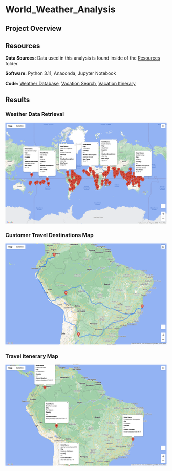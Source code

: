 # World_Weather_Analysis

## Project Overview

## Resources
**Data Sources:** Data used in this analysis is found inside of the [Resources]() folder.

**Software:** Python 3.11, Anaconda, Jupyter Notebook

**Code:** [Weather Database](https://github.com/pfrivas/World_Weather_Analysis/blob/main/World_Weather_Analysis/Weather_Database/Weather_Database.ipynb), [Vacation Search](https://github.com/pfrivas/World_Weather_Analysis/blob/main/World_Weather_Analysis/Vacation_Search/Vacation_Search.ipynb), [Vacation Itinerary](https://github.com/pfrivas/World_Weather_Analysis/blob/main/World_Weather_Analysis/Vacation_Itinerary/Vacation_Itinerary.ipynb)


## Results

### Weather Data Retrieval
<img src = https://github.com/pfrivas/World_Weather_Analysis/blob/main/World_Weather_Analysis/Vacation_Search/WeatherPy_vacation_map.png>

### Customer Travel Destinations Map
<img src = https://github.com/pfrivas/World_Weather_Analysis/blob/main/World_Weather_Analysis/Vacation_Itinerary/WeatherPy_travel_map.png>

### Travel Itenerary Map
<img src = https://github.com/pfrivas/World_Weather_Analysis/blob/main/World_Weather_Analysis/Vacation_Itinerary/WeatherPy_travel_map_markers.png>

